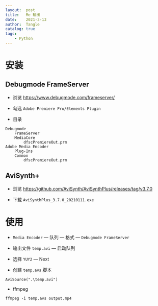 ```yaml
---
layout:  post
title:   Me 输出
date:    2021-3-13
author:  Tangle
catalog: true
tags:
    - Python
---
```


# 安装

## Debugmode FrameServer

- 浏览 <https://www.debugmode.com/frameserver/>

- 勾选 `Adobe Premiere Pro/Elements Plugin`

- 目录

```
Debugmode
    FrameServer
    MediaCore
        dfscPremiereOut.prm
Adobe Media Encoder
    Plug-Ins
    Common
        dfscPremiereOut.prm
```

## AviSynth+

- 浏览 <https://github.com/AviSynth/AviSynthPlus/releases/tag/v3.7.0>

- 下载 `AviSynthPlus_3.7.0_20210111.exe`

# 使用

- `Media Encoder` — 队列 — 格式 — `Debugmode FrameServer`

- 输出文件 `temp.avi` — 启动队列

- 选择 `YUY2` — Next

- 创建 `temp.avs` 脚本

```
AviSource(".\temp.avi")
```

- ffmpeg

```
ffmpeg -i temp.avs output.mp4
```
